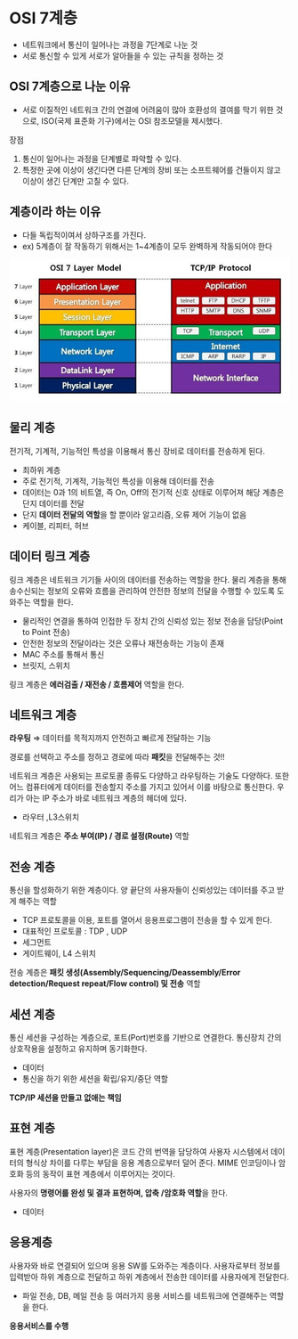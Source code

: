 # OSI 7계층

- 네트워크에서 통신이 일어나는 과정을 7단계로 나눈 것
- 서로 통신할 수 있게 서로가 알아들을 수 있는 규칙을 정하는 것

## OSI 7계층으로 나눈 이유

- 서로 이질적인 네트워크 간의 연결에 어려움이 많아 호환성의 결여를 막기 위한 것으로, ISO(국제 표준화 기구)에서는 OSI 참조모델을 제시했다.

장점

1. 통신이 일어나는 과정을 단계별로 파악할 수 있다.
2. 특정한 곳에 이상이 생긴다면 다른 단계의 장비 또는 소프트웨어를 건들이지 않고 이상이 생긴 단계만 고칠 수 있다.

## 계층이라 하는 이유

- 다들 독립적이여서 상하구조를 가진다.
- ex) 5계층이 잘 작동하기 위해서는 1~4계층이 모두 완벽하게 작동되어야 한다

![OSI%207%E1%84%80%E1%85%A8%E1%84%8E%E1%85%B3%E1%86%BC%2097e8f77fdde94a7db961c400189211fb/Untitled.png](image/osi.png)

## 물리 계층

전기적, 기계적, 기능적인 특성을 이용해서 통신 장비로 데이터를 전송하게 된다.

- 최하위 계층
- 주로 전기적, 기계적, 기능적인 특성을 이용해 데이터를 전송
- 데이터는 0과 1의 비트열, 즉 On, Off의 전기적 신호 상태로 이루어져 해당 계층은 단지 데이터를 전달
- 단지 **데이터 전달의 역할**을 할 뿐이라 알고리즘, 오류 제어 기능이 없음
- 케이블, 리피터, 허브

## 데이터 링크 계층

링크 계층은 네트워크 기기들 사이의 데이터를 전송하는 역할을 한다. 물리 계층을 통해 송수신되는 정보의 오류와 흐름을 관리하여 안전한 정보의 전달을 수행할 수 있도록 도와주는 역할을 한다.

- 물리적인 연결을 통하여 인접한 두 장치 간의 신뢰성 있는 정보 전송을 담당(Point to Point 전송)
- 안전한 정보의 전달이라는 것은 오류나 재전송하는 기능이 존재
- MAC 주소를 통해서 통신
- 브릿지, 스위치

링크 계층은 **에러검출 / 재전송 / 흐름제어** 역할을 한다.

## 네트워크 계층

**라우팅** ⇒ 데이터를 목적지까지 안전하고 빠르게 전달하는 기능

경로를 선택하고 주소를 정하고 경로에 따라 **패킷**을 전달해주는 것!!

네트워크 계층은 사용되는 프로토콜 종류도 다양하고 라우팅하는 기술도 다양하다. 또한 어느 컴퓨터에게 데이터를 전송할지 주소를 가지고 있어서 이를 바탕으로 통신한다. 우리가 아는 IP 주소가 바로 네트워크 계층의 헤더에 있다.

- 라우터 ,L3스위치

네트워크 계층은 **주소 부여(IP) / 경로 설정(Route)** 역할

## 전송 계층

통신을 할성화하기 위한 계층이다. 양 끝단의 사용자들이 신뢰성있는 데이터를 주고 받게 해주는 역할

- TCP 프로토콜을 이용, 포트를 열어서 응용프로그램이 전송을 할 수 있게 한다.
- 대표적인 프로토콜 : TDP , UDP
- 세그먼트
- 게이트웨이, L4 스위치

전송 계층은 **패킷 생성(Assembly/Sequencing/Deassembly/Error detection/Request repeat/Flow control) 및 전송** 역할

## 세션 계층

통신 세션을 구성하는 계층으로, 포트(Port)번호를 기반으로 연결한다. 통신장치 간의 상호작용을 설정하고 유지하며 동기화한다.

- 데이터
- 통신을 하기 위한 세션을 확립/유지/중단 역할

**TCP/IP 세션을 만들고 없애는 책임**

## 표현 계층

표현 계층(Presentation layer)은 코드 간의 번역을 담당하여 사용자 시스템에서 데이터의 형식상 차이를 다루는 부담을 응용 계층으로부터 덜어 준다. MIME 인코딩이나 암호화 등의 동작이 표현 계층에서 이루어지는 것이다.

사용자의 **명령어를 완성 및 결과 표현하며, 압축 /암호화 역할**을 한다.

- 데이터

## 응용계층

사용자와 바로 연결되어 있으며 응용 SW를 도와주는 계층이다. 사용자로부터 정보를 입력받아 하위 계층으로 전달하고 하위 계층에서 전송한 데이터를 사용자에게 전달한다.

- 파일 전송, DB, 메일 전송 등 여러가지 응용 서비스를 네트워크에 연결해주는 역할을 한다.

**응용서비스를 수행**